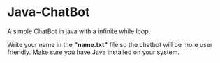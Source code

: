 # Java-ChatBot
A simple ChatBot in java with a infinite while loop.

Write your name in the **"name.txt"** file so the chatbot will be more user friendly.
Make sure you have Java installed on your system.
